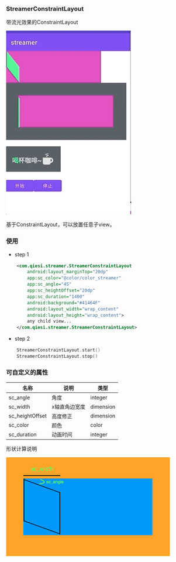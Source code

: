 ### StreamerConstraintLayout

带流光效果的ConstraintLayout

![](anim.gif)

基于ConstraintLayout，可以放置任意子view。

### 使用

* step 1

```xml
    <com.qiesi.streamer.StreamerConstraintLayout
        android:layout_marginTop="20dp"
        app:sc_color="@color/color_streamer"
        app:sc_angle="45"
        app:sc_heightOffset="20dp"
        app:sc_duration="1400"
        android:background="#41464F"
        android:layout_width="wrap_content"
        android:layout_height="wrap_content">
        any child view...
    </com.qiesi.streamer.StreamerConstraintLayout>
```

* step 2

```kotlin
    StreamerConstraintLayout.start()
    StreamerConstraintLayout.stop()    
```

### 可自定义的属性

|名称|说明|类型|
|----|----|----|
| sc_angle|角度 | integer|
| sc_width| x轴直角边宽度| dimension|
| sc_heightOffset| 高度修正| dimension|
|sc_color | 颜色|color |
| sc_duration| 动画时间| integer|

形状计算说明

![](desc.png)
